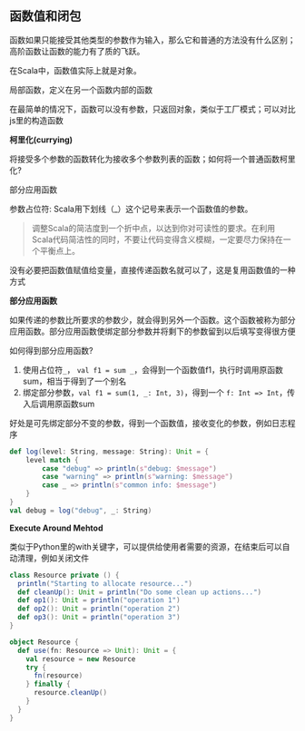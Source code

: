 ## 函数值和闭包

函数如果只能接受其他类型的参数作为输入，那么它和普通的方法没有什么区别；高阶函数让函数的能力有了质的飞跃。

在Scala中，函数值实际上就是对象。

局部函数，定义在另一个函数内部的函数

在最简单的情况下，函数可以没有参数，只返回对象，类似于工厂模式；可以对比js里的构造函数

**柯里化(currying)**

将接受多个参数的函数转化为接收多个参数列表的函数；如何将一个普通函数柯里化?

部分应用函数

参数占位符: Scala用下划线（_）这个记号来表示一个函数值的参数。

> 调整Scala的简洁度到一个折中点，以达到你对可读性的要求。在利用Scala代码简洁性的同时，不要让代码变得含义模糊，一定要尽力保持在一个平衡点上。

没有必要把函数值赋值给变量，直接传递函数名就可以了，这是复用函数值的一种方式

**部分应用函数**

如果传递的参数比所要求的参数少，就会得到另外一个函数。这个函数被称为部分应用函数。部分应用函数使绑定部分参数并将剩下的参数留到以后填写变得很方便

如何得到部分应用函数?

1. 使用占位符`_`， `val f1 = sum _`，会得到一个函数值f1，执行时调用原函数sum，相当于得到了一个别名
2. 绑定部分参数，`val f1 = sum(1, _: Int, 3)`，得到一个 `f: Int => Int`，传入后调用原函数sum

好处是可先绑定部分不变的参数，得到一个函数值，接收变化的参数，例如日志程序

```scala
def log(level: String, message: String): Unit = {
    level match {
        case "debug" => println(s"debug: $message")
        case "warning" => println(s"warning: $message")
        case _ => println(s"common info: $message")
    }
}
val debug = log("debug", _: String)
```

**Execute Around Mehtod**

类似于Python里的with关键字，可以提供给使用者需要的资源，在结束后可以自动清理，例如关闭文件

```scala
class Resource private () {
  println("Starting to allocate resource...")
  def cleanUp(): Unit = println("Do some clean up actions...")
  def op1(): Unit = println("operation 1")
  def op2(): Unit = println("operation 2")
  def op3(): Unit = println("operation 3")
}

object Resource {
  def use(fn: Resource => Unit): Unit = {
    val resource = new Resource
    try {
      fn(resource)
    } finally {
      resource.cleanUp()
    }
  }
}
```